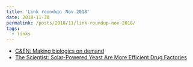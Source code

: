 ```yaml
---
title: 'Link roundup: Nov 2018'
date: 2018-11-30
permalink: /posts/2018/11/link-roundup-nov-2018/
tags:
  - links
---
```


- [C&EN: Making biologics on demand](https://cen.acs.org/biological-chemistry/biotechnology/Making-biologics-demand/96/i45)
- [The Scientist: Solar-Powered Yeast Are More Efficient Drug Factories](https://www.the-scientist.com/news-opinion/solar-powered-yeast-are-more-efficient-drug-factories-65094)
